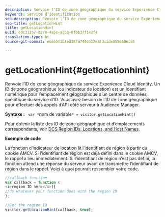 ```yaml
---
description: Renvoie l’ID de zone géographique du service Experience Cloud Identity. Un ID de zone géographique (ou indicateur de location) est un identifiant numérique pour l’emplacement géographique d’un centre de données spécifique du service d’ID. Vous avez besoin de l’ID de zone géographique pour effectuer des appels d’API côté serveur à Audience Manager.
keywords: Service d’identification
seo-description: Renvoie l’ID de zone géographique du service Experience Cloud Identity. Un ID de zone géographique (ou indicateur de location) est un identifiant numérique pour l’emplacement géographique d’un centre de données spécifique du service d’ID. Vous avez besoin de l’ID de zone géographique pour effectuer des appels d’API côté serveur à Audience Manager.
seo-title: getLocationHint
title: getLocationHint
uuid: cdc312b7-d270-4a5c-a2bb-0fbb37f1e2f4
translation-type: ht
source-git-commit: e6d65f1bfed187d7440512e8f3c2de0550506c95

---
```



# getLocationHint{#getlocationhint}

Renvoie l’ID de zone géographique du service Experience Cloud Identity. Un ID de zone géographique (ou indicateur de location) est un identifiant numérique pour l’emplacement géographique d’un centre de données spécifique du service d’ID. Vous avez besoin de l’ID de zone géographique pour effectuer des appels d’API côté serveur à Audience Manager.

**Syntaxe :** ` var *`nom de variable`* = visitor.getLocationHint()`

Pour obtenir la liste des ID de zone géographique et d’emplacements correspondants, voir [DCS Region IDs, Locations, and Host Names](https://marketing.adobe.com/resources/help/en_US/aam/dcs-regions.html).

**Exemple de code**

La fonction d’indicateur de location lit l’identifiant de région à partir du cookie AMCV. Si l’identifiant de région est déjà défini dans le cookie AMCV, le rappel a lieu immédiatement. Si l’identifiant de région n’est pas défini, la fonction attend une réponse du serveur avant de transmettre l’identifiant de région dans le rappel. Voici à quoi pourrait ressembler votre code.

```js
//callback function 
var callback = function ( 
<i>region ID here</i>){ 
//do whatever your function does with the region ID 
}; 
 
//Get the region ID 
visitor.getLocationHint(callback, true); 
```

